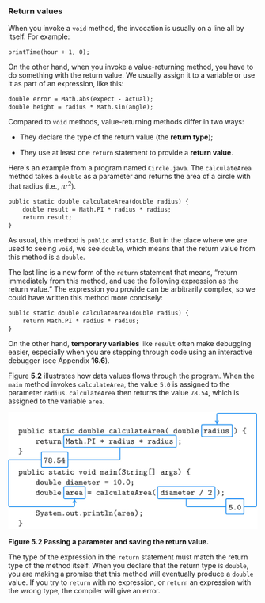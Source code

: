 ###  Return values



When you invoke a `void` method, the invocation is usually on a line all by itself.
For example:

```code
printTime(hour + 1, 0);
```

On the other hand, when you invoke a value-returning method, you have to do something with the return value.
We usually assign it to a variable or use it as part of an expression, like this:

```code
double error = Math.abs(expect - actual);
double height = radius * Math.sin(angle);
```


Compared to `void` methods, value-returning methods differ in two ways:




*  They declare the type of the return value (the **return type**);

*  They use at least one `return` statement to provide a **return value**.


Here's an example from a program named `Circle.java`.
The `calculateArea` method takes a `double` as a parameter and returns the area of a circle with that radius (i.e., $\pi r^2$).

```code
public static double calculateArea(double radius) {
    double result = Math.PI * radius * radius;
    return result;
}
```

As usual, this method is `public` and `static`.
But in the place where we are used to seeing `void`, we see `double`, which means that the return value from this method is a `double`.


The last line is a new form of the `return` statement that means, “return immediately from this method, and use the following expression as the return value.”
The expression you provide can be arbitrarily complex, so we could have written this method more concisely:

```code
public static double calculateArea(double radius) {
    return Math.PI * radius * radius;
}
```


On the other hand, **temporary variables** like `result` often make debugging easier, especially when you are stepping through code using an interactive debugger (see Appendix **16.6**).

Figure **5.2** illustrates how data values flows through the program.
When the `main` method invokes `calculateArea`, the value `5.0` is assigned to the parameter `radius`.
`calculateArea` then returns the value `78.54`, which is assigned to the variable `area`.

![Figure 5.2 Passing a parameter and saving the return value.](figs/param.jpg)

**Figure 5.2 Passing a parameter and saving the return value.**

The type of the expression in the `return` statement must match the return type of the method itself.
When you declare that the return type is `double`, you are making a promise that this method will eventually produce a `double` value.
If you try to `return` with no expression, or `return` an expression with the wrong type, the compiler will give an error.